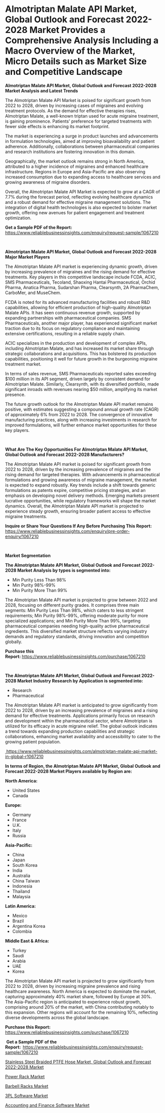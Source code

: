 <p><h1>Almotriptan Malate API Market, Global Outlook and Forecast 2022-2028 Market Provides a Comprehensive Analysis Including a Macro Overview of the Market, Micro Details such as Market Size and Competitive Landscape</h1></p><p><strong>Almotriptan Malate API Market, Global Outlook and Forecast 2022-2028 Market Analysis and Latest Trends</strong></p>
<p><p>The Almotriptan Malate API Market is poised for significant growth from 2022 to 2028, driven by increasing cases of migraines and evolving treatment protocols. As the demand for effective therapies rises, Almotriptan Malate, a well-known triptan used for acute migraine treatment, is gaining prominence. Patients' preference for targeted treatments with fewer side effects is enhancing its market footprint.</p><p>The market is experiencing a surge in product launches and advancements in formulation technologies, aimed at improving bioavailability and patient adherence. Additionally, collaborations between pharmaceutical companies and research institutions are fostering innovation in this domain.</p><p>Geographically, the market outlook remains strong in North America, attributed to a higher incidence of migraines and enhanced healthcare infrastructure. Regions in Europe and Asia-Pacific are also observing increased consumption due to expanding access to healthcare services and growing awareness of migraine disorders.</p><p>Overall, the Almotriptan Malate API Market is expected to grow at a CAGR of 7.7% during the forecast period, reflecting evolving healthcare dynamics and a robust demand for effective migraine management solutions. The integration of digital health technologies is also expected to bolster market growth, offering new avenues for patient engagement and treatment optimization.</p></p>
<p><strong>Get a Sample PDF of the Report:&nbsp;</strong> <a href="https://www.reliablebusinessinsights.com/enquiry/request-sample/1067210?utm_campaign=62&utm_medium=2&utm_source=Github&utm_content=ia&utm_term=04122024&utm_id=almotriptan-malate-api-market-global-outlook-and-forecast-2022-2028">https://www.reliablebusinessinsights.com/enquiry/request-sample/1067210</a></p>
<p>&nbsp;</p>
<p><strong>Almotriptan Malate API Market, Global Outlook and Forecast 2022-2028 Major Market Players</strong></p>
<p><p>The Almotriptan Malate API market is experiencing dynamic growth, driven by increasing prevalence of migraines and the rising demand for effective treatments. Key players in this competitive landscape include FCDA, ACIC, SMS Pharmaceuticals, Tecoland, Shaoxing Hantai Pharmaceutical, Orchid Pharma, Anatica Pharma, Sudarshan Pharma, Clearsynth, 2A PharmaChem, CarboMer, and MuseChem.</p><p>FCDA is noted for its advanced manufacturing facilities and robust R&D capabilities, allowing for efficient production of high-quality Almotriptan Malate APIs. It has seen continuous revenue growth, supported by expanding partnerships with pharmaceutical companies. SMS Pharmaceuticals, another major player, has experienced significant market traction due to its focus on regulatory compliance and maintaining extensive certifications, resulting in a reliable supply chain.</p><p>ACIC specializes in the production and development of complex APIs, including Almotriptan Malate, and has increased its market share through strategic collaborations and acquisitions. This has bolstered its production capabilities, positioning it well for future growth in the burgeoning migraine treatment market.</p><p>In terms of sales revenue, SMS Pharmaceuticals reported sales exceeding $100 million in its API segment, driven largely by consistent demand for Almotriptan Malate. Similarly, Clearsynth, with its diversified portfolio, made significant inroads with revenues nearing $50 million, amplifying its market presence.</p><p>The future growth outlook for the Almotriptan Malate API market remains positive, with estimates suggesting a compound annual growth rate (CAGR) of approximately 6% from 2022 to 2028. The convergence of innovative manufacturing practices, along with increasing investments in research for improved formulations, will further enhance market opportunities for these key players.</p></p>
<p>&nbsp;</p>
<p><strong>What Are The Key Opportunities For Almotriptan Malate API Market, Global Outlook and Forecast 2022-2028 Manufacturers?</strong></p>
<p><p>The Almotriptan Malate API market is poised for significant growth from 2022 to 2028, driven by the increasing prevalence of migraines and the rising demand for targeted therapies. With advancements in pharmaceutical formulations and growing awareness of migraine management, the market is expected to expand robustly. Key trends include a shift towards generic formulations as patents expire, competitive pricing strategies, and an emphasis on developing novel delivery methods. Emerging markets present lucrative opportunities, while regulatory frameworks will shape the market dynamics. Overall, the Almotriptan Malate API market is projected to experience steady growth, ensuring broader patient access to effective migraine treatments.</p></p>
<p><strong>Inquire or Share Your Questions If Any Before Purchasing This Report:</strong> <a href="https://www.reliablebusinessinsights.com/enquiry/pre-order-enquiry/1067210?utm_campaign=62&utm_medium=2&utm_source=Github&utm_content=ia&utm_term=04122024&utm_id=almotriptan-malate-api-market-global-outlook-and-forecast-2022-2028">https://www.reliablebusinessinsights.com/enquiry/pre-order-enquiry/1067210</a></p>
<p>&nbsp;</p>
<p><strong>Market Segmentation</strong></p>
<p><strong>The Almotriptan Malate API Market, Global Outlook and Forecast 2022-2028 Market Analysis by types is segmented into:</strong></p>
<p><ul><li>Min Purity Less Than 98%</li><li>Min Purity 98%-99%</li><li>Min Purity More Than 99%</li></ul></p>
<p><p>The Almotriptan Malate API market is projected to grow between 2022 and 2028, focusing on different purity grades. It comprises three main segments: Min Purity Less Than 98%, which caters to less stringent requirements; Min Purity 98%-99%, offering moderate purity for more specialized applications; and Min Purity More Than 99%, targeting pharmaceutical companies needing high-quality active pharmaceutical ingredients. This diversified market structure reflects varying industry demands and regulatory standards, driving innovation and competition globally.</p></p>
<p><strong>Purchase this Report:&nbsp;</strong><a href="https://www.reliablebusinessinsights.com/purchase/1067210?utm_campaign=62&utm_medium=2&utm_source=Github&utm_content=ia&utm_term=04122024&utm_id=almotriptan-malate-api-market-global-outlook-and-forecast-2022-2028">https://www.reliablebusinessinsights.com/purchase/1067210</a></p>
<p>&nbsp;</p>
<p><strong>The Almotriptan Malate API Market, Global Outlook and Forecast 2022-2028 Market Industry Research by Application is segmented into:</strong></p>
<p><ul><li>Research</li><li>Pharmaceutical</li></ul></p>
<p><p>The Almotriptan Malate API market is anticipated to grow significantly from 2022 to 2028, driven by an increasing prevalence of migraines and a rising demand for effective treatments. Applications primarily focus on research and development within the pharmaceutical sector, where Almotriptan is utilized for its efficacy in acute migraine relief. The global outlook indicates a trend towards expanding production capabilities and strategic collaborations, enhancing market availability and accessibility to cater to the growing patient population.</p></p>
<p><a href="https://www.reliablebusinessinsights.com/almotriptan-malate-api-market-in-global-r1067210?utm_campaign=62&utm_medium=2&utm_source=Github&utm_content=ia&utm_term=04122024&utm_id=almotriptan-malate-api-market-global-outlook-and-forecast-2022-2028">&nbsp;https://www.reliablebusinessinsights.com/almotriptan-malate-api-market-in-global-r1067210</a></p>
<p><strong>In terms of Region, the Almotriptan Malate API Market, Global Outlook and Forecast 2022-2028 Market Players available by Region are:</strong></p>
<p>
    <p> <strong> North America: </strong>
        <ul>
            <li>United States</li>
            <li>Canada</li>
        </ul>
        </p> 
    <p> <strong> Europe: </strong>
        <ul>
            <li>Germany</li>
            <li>France</li>
            <li>U.K.</li>
            <li>Italy</li>
            <li>Russia</li>
        </ul>
        </p> 
    <p> <strong> Asia-Pacific: </strong>
        <ul>
            <li>China</li>
            <li>Japan</li>
            <li>South Korea</li>
            <li>India</li>
            <li>Australia</li>
            <li>China Taiwan</li>
            <li>Indonesia</li>
            <li>Thailand</li>
            <li>Malaysia</li>
        </ul>
        </p> 
    <p> <strong> Latin America: </strong>
        <ul>
            <li>Mexico</li>
            <li>Brazil</li>
            <li>Argentina Korea</li>
            <li>Colombia</li>
        </ul>
        </p> 
    <p> <strong> Middle East & Africa: </strong>
        <ul>
            <li>Turkey</li>
            <li>Saudi</li>
            <li>Arabia</li>
            <li>UAE</li>
            <li>Korea</li>
        </ul>
    </p>
    </p>
<p><p>The Almotriptan Malate API market is projected to grow significantly from 2022 to 2028, driven by increasing migraine prevalence and rising healthcare awareness. North America is expected to dominate the market, capturing approximately 40% market share, followed by Europe at 30%. The Asia-Pacific region is anticipated to experience robust growth, comprising around 20% of the market, with China contributing notably to this expansion. Other regions will account for the remaining 10%, reflecting diverse developments across the global landscape.</p></p>
<p><strong>Purchase this Report: </strong><a href="https://www.reliablebusinessinsights.com/purchase/1067210?utm_campaign=62&utm_medium=2&utm_source=Github&utm_content=ia&utm_term=04122024&utm_id=almotriptan-malate-api-market-global-outlook-and-forecast-2022-2028">https://www.reliablebusinessinsights.com/purchase/1067210</a></p>
<p>&nbsp;<strong>Get a Sample PDF of the Report:&nbsp;&nbsp;</strong><a href="https://www.reliablebusinessinsights.com/enquiry/request-sample/1067210?utm_campaign=62&utm_medium=2&utm_source=Github&utm_content=ia&utm_term=04122024&utm_id=almotriptan-malate-api-market-global-outlook-and-forecast-2022-2028">https://www.reliablebusinessinsights.com/enquiry/request-sample/1067210</a></p>
<p><strong></strong></p>
<p><p><a href="https://github.com/manesros8/Market-Research-Report-List-1/blob/main/stainless-steel-braided-ptfe-hose-market-global-outlook-and-forecast-2022-2028-market.md?utm_campaign=62&utm_medium=2&utm_source=Github&utm_content=ia&utm_term=04122024&utm_id=almotriptan-malate-api-market-global-outlook-and-forecast-2022-2028">Stainless Steel Braided PTFE Hose Market, Global Outlook and Forecast 2022-2028 Market</a></p><p><a href="https://issuu.com/reportprime-2/docs/power-rack-market-size-2030.pptx?utm_campaign=62&utm_medium=2&utm_source=Github&utm_content=ia&utm_term=04122024&utm_id=almotriptan-malate-api-market-global-outlook-and-forecast-2022-2028">Power Rack Market</a></p><p><a href="https://issuu.com/reportprime-2/docs/barbell-racks-market-size-2030.pptx?utm_campaign=62&utm_medium=2&utm_source=Github&utm_content=ia&utm_term=04122024&utm_id=almotriptan-malate-api-market-global-outlook-and-forecast-2022-2028">Barbell Racks Market</a></p><p><a href="https://www.linkedin.com/pulse/3pl-software-market-growth-forecast-78-cagr-from-2024-fcpne?utm_campaign=62&utm_medium=2&utm_source=Github&utm_content=ia&utm_term=04122024&utm_id=almotriptan-malate-api-market-global-outlook-and-forecast-2022-2028">3PL Software Market</a></p><p><a href="https://www.linkedin.com/pulse/unlocking-insights-accounting-finance-software-market-2024-2031-cdwtf?utm_campaign=62&utm_medium=2&utm_source=Github&utm_content=ia&utm_term=04122024&utm_id=almotriptan-malate-api-market-global-outlook-and-forecast-2022-2028">Accounting and Finance Software Market</a></p></p>